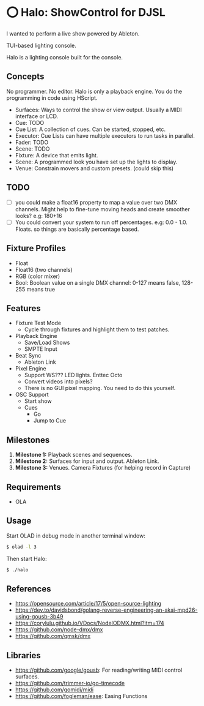 # ⭕️ Halo: ShowControl for DJSL

I wanted to perform a live show powered by Ableton.

TUI-based lighting console.

Halo is a lighting console built for the console.

## Concepts

No programmer. No editor. Halo is only a playback engine. You do the programming in code using HScript.

 * Surfaces: Ways to control the show or view output. Usually a MIDI interface or LCD.
 * Cue: TODO
 * Cue List: A collection of cues. Can be started, stopped, etc.
 * Executor: Cue Lists can have multiple executors to run tasks in parallel.
 * Fader: TODO
 * Scene: TODO
 * Fixture: A device that emits light.
 * Scene: A programmed look you have set up the lights to display.
 * Venue: Constrain movers and custom presets. (could skip this)

## TODO

 - [ ] you could make a float16 property to map a value over two DMX channels. Might help to fine-tune moving heads and create smoother looks? e.g: 180+16
 - [ ] You could convert your system to run off percentages. e.g: 0.0 - 1.0. Floats. so things are basically percentage based.

## Fixture Profiles

 * Float
 * Float16 (two channels)
 * RGB (color mixer)
 * Bool: Boolean value on a single DMX channel: 0-127 means false, 128-255 means true

## Features

 * Fixture Test Mode
   * Cycle through fixtures and highlight them to test patches.
 * Playback Engine
   * Save/Load Shows
   * SMPTE Input
 * Beat Sync
   * Ableton Link
 * Pixel Engine
   * Support WS??? LED lights. Enttec Octo
   * Convert videos into pixels?
   * There is no GUI pixel mapping. You need to do this yourself.
 * OSC Support
   * Start show
   * Cues
     * Go
     * Jump to Cue

## Milestones

1. **Milestone 1:** Playback scenes and sequences.
2. **Milestone 2:** Surfaces for input and output. Ableton Link.
3. **Milestone 3:** Venues. Camera Fixtures (for helping record in Capture)

## Requirements

 * OLA

## Usage

Start OLAD in debug mode in another terminal window:

```bash
$ olad -l 3
```

Then start Halo:

```bash
$ ./halo
```

## References

 * https://opensource.com/article/17/5/open-source-lighting
 * https://dev.to/davidsbond/golang-reverse-engineering-an-akai-mpd26-using-gousb-3b49
 * https://corylulu.github.io/VDocs/NodeIODMX.html?itm=174
 * https://github.com/node-dmx/dmx
 * https://github.com/qmsk/dmx

## Libraries

 * https://github.com/google/gousb: For reading/writing MIDI control surfaces.
 * https://github.com/trimmer-io/go-timecode
 * https://github.com/gomidi/midi
 * https://github.com/fogleman/ease: Easing Functions
